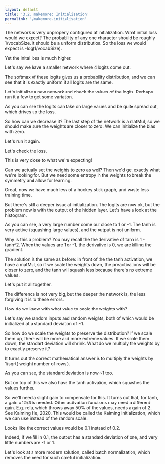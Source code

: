 ```yaml
---
layout: default
title: '3.2. makemore: Initialisation'
permalink: '/makemore-initialisation'
---
```


<script>
import { random, softmaxByRow, matMul } from './1-bigram-utils.js';
import {
    Value,
    FloatMatrix,
    IntMatrix,
    buildDataSet,
    miniBatch,
    shuffle,
    createLossesGraph
} from './3-0-makemore-MLP-utils.js';
import Plotly from './lib/plotly.js';
</script>

<script>
const response = await fetch('lib/names.txt');
const text = await response.text();
const names = text.split('\n');
const indexToCharMap = [ '.', ...new Set( names.join('') ) ].sort();
const stringToCharMap = {};

for ( let i = indexToCharMap.length; i--; ) {
    stringToCharMap[ indexToCharMap[ i ] ] = i;
}

const hyperParameters = {
    embeddingDimensions: 10,
    blockSize: 3,
    neurons: 200,
    batchSize: 32,
    learningRate: 0.1,
};

shuffle( names );
const n1 = Math.floor( names.length * 0.8 );
const n2 = Math.floor( names.length * 0.9 );
const [ Xtr, Ytr ] = buildDataSet( names.slice( 0, n1 ), stringToCharMap, hyperParameters.blockSize );
const [ Xdev, Ydev ] = buildDataSet( names.slice( n1, n2 ), stringToCharMap, hyperParameters.blockSize );
const [ Xte, Yte ] = buildDataSet( names.slice( n2 ), stringToCharMap, hyperParameters.blockSize );
const vocabSize = indexToCharMap.length;

function createNetwork() {
    const { embeddingDimensions, blockSize, neurons } = hyperParameters;
    const C = new Value( new FloatMatrix( random, [ vocabSize, embeddingDimensions ] ) );
    const W1 = new Value( new FloatMatrix( random, [ embeddingDimensions * blockSize, neurons ] ) );
    const b1 = new Value( new FloatMatrix( random, [ neurons ] ) );
    const W2 = new Value( new FloatMatrix( random, [ neurons, vocabSize ] ) );
    const b2 = new Value( new FloatMatrix( random, [ vocabSize ] ) );
    function logitFn( X ) {
        const embedding = C.gather( X ).reshape( [ X.shape[ 0 ], embeddingDimensions * blockSize ] );
        const hidden = embedding.matMulBias( W1, b1 ).tanh();
        return hidden.matMulBias( W2, b2 );
    }
    logitFn.params = [ C, W1, b1, W2, b2 ];
    return logitFn;
}
const batchLosses = [];
const losses = [];
const network = createNetwork();
</script>

<script>
const graph = document.createElement( 'div' );
print(graph);
for ( let i = 0; i < 200; i++ ) {
    const [ Xbatch, Ybatch ] = miniBatch( Xtr, Ytr, hyperParameters.batchSize );
    const loss = network( Xbatch ).softmaxCrossEntropy( Ybatch );
    await loss.forward();
    batchLosses.push( loss.data );
    await loss.backward();
    const learningRate = batchLosses.length < 2000 ? 0.1 : 0.01;
    for ( const param of network.params ) {
        for ( let i = param.data.length; i--; ) {
            param.data[ i ] -= learningRate * param.grad[ i ];
        }
    }

    if ( batchLosses.length % 100 === 0 ) {
        const loss = network( Xdev ).softmaxCrossEntropy( Ydev );
        await loss.forward();
        losses.push( loss.data );
    }

    await createLossesGraph( graph, batchLosses, losses );
}
</script>

The network is very unproperly configured at initialization. What initial loss
would we expect? The probability of any one character should be roughly 1/vocabSize. It should be a uniform distribution. So the loss we would expect is -log(1/vocabSize).

<script>
print( -Math.log( 1 / 27 ) );
</script>

Yet the inital loss is much higher.

Let's say we have a smaller network where 4 logits come out.

<script>
const logits = new FloatMatrix( [ 0, 0, 0, 0 ], [ 1, 4 ] );
print( softmaxByRow( logits ) );
</script>

The softmax of these logits gives us a probability distribution, and we can see
that it is exactly uniform if all logits are the same.

Let's initialize a new network and check the values of the logits. Perhaps run
it a few to get some variation.

<script>
const logits = createNetwork()( Xdev );
await logits.forward();
print( logits.data );
</script>

As you can see the logits can take on large values and be quite spread out, 
which drives up the loss.

So how can we decrease it? The last step of the network is a matMul, so we
should make sure the weights are closer to zero. We can initialize the bias with
zero.

<script>
function createNetwork() {
    const { embeddingDimensions, blockSize, neurons } = hyperParameters;
    const C = new Value( new FloatMatrix( random, [ vocabSize, embeddingDimensions ] ) );
    const W1 = new Value( new FloatMatrix( random, [ embeddingDimensions * blockSize, neurons ] ) );
    const b1 = new Value( new FloatMatrix( random, [ neurons ] ) );
    const W2 = new Value( new FloatMatrix( () => random() * 0.01, [ neurons, vocabSize ] ) );
    const b2 = new Value( new FloatMatrix( null, [ vocabSize ] ) );
    function logitFn( X ) {
        const embedding = C.gather( X ).reshape( [ X.shape[ 0 ], embeddingDimensions * blockSize ] );
        const hidden = embedding.matMulBias( W1, b1 ).tanh();
        return hidden.matMulBias( W2, b2 );
    }
    logitFn.params = [ C, W1, b1, W2, b2 ];
    return logitFn;
}
</script>

Let's run it again.

<script>
const logits = createNetwork()( Xdev );
await logits.forward();
print( logits.data );
</script>

Let's check the loss.

<script>
const loss = createNetwork()( Xdev ).softmaxCrossEntropy( Ydev );
await loss.forward();
print( loss.data );
</script>

This is very close to what we're expecting!

Can we actually set the weights to zero as well? Then we'd get exactly what
we're looking for. But we need some entropy in the weights to break the symmetry
and allow for learning.

<script>
const batchLosses = [];
const losses = [];
const network = createNetwork();
</script>

<script>
const graph = document.createElement( 'div' );
print(graph);
for ( let i = 0; i < 200; i++ ) {
    const [ Xbatch, Ybatch ] = miniBatch( Xtr, Ytr, hyperParameters.batchSize );
    const loss = network( Xbatch ).softmaxCrossEntropy( Ybatch );
    await loss.forward();
    batchLosses.push( loss.data );
    await loss.backward();
    const learningRate = batchLosses.length < 2000 ? 0.1 : 0.01;
    for ( const param of network.params ) {
        for ( let i = param.data.length; i--; ) {
            param.data[ i ] -= learningRate * param.grad[ i ];
        }
    }

    if ( batchLosses.length % 100 === 0 ) {
        const loss = network( Xdev ).softmaxCrossEntropy( Ydev );
        await loss.forward();
        losses.push( loss.data );
    }

    await createLossesGraph( graph, batchLosses, losses );
}
</script>

Great, now we have much less of a hockey stick graph, and waste less training
time.

But there's still a deeper issue at initialization. The logits are now ok, but
the problem now is with the output of the hidden layer. Let's have a look at the
histogram.

<script>
const [ X ] = miniBatch( Xtr, Ytr, hyperParameters.batchSize );
const { embeddingDimensions, blockSize, neurons } = hyperParameters;
const C = new Value( new FloatMatrix( random, [ vocabSize, embeddingDimensions ] ) );
const W1 = new Value( new FloatMatrix( random, [ embeddingDimensions * blockSize, neurons ] ) );
const b1 = new Value( new FloatMatrix( random, [ neurons ] ) );
const embedding = C.gather( X ).reshape( [ X.shape[ 0 ], embeddingDimensions * blockSize ] );
const hidden = embedding.matMulBias( W1, b1 ).tanh();
await hidden.forward();
print( await Plotly.newPlot( document.createElement('div'), [ { x: Array.from( hidden.data ), type: 'histogram' } ] ) );
print( await Plotly.newPlot( document.createElement('div'), [{
    z: [...Array(hidden.data.shape[0])].map((_, i) => 
        Array.from(hidden.data).slice(i * hidden.data.shape[1], (i + 1) * hidden.data.shape[1])
        .map(value => value > 0.9 ? 1 : 0)
    ),
    type: 'heatmap',
    colorscale: 'Greys',
    showscale: false
    }], {
    height: 300,
    xaxis: { visible: false },
    yaxis: { visible: false }
},{ displayModeBar: false }) );
</script>

As you can see, a very large number come out close to 1 or -1. The tanh is very
active (squashing large values), and the output is not uniform.

Why is this a problem? You may recall the the derivative of tanh is 1 - tanh^2.
When the values are 1 or -1, the derivative is 0, we are killing the gradient.

The solution is the same as before: in front of the the tanh activation, we have
a matMul, so if we scale the weights down, the preactivations will be closer to zero,
and the tanh will squash less because there's no extreme values.

<script>
const W1 = new Value( new FloatMatrix( () => random() * 0.2, [ embeddingDimensions * blockSize, neurons ] ) );
const b1 = new Value( new FloatMatrix( null, [ neurons ] ) );
const embedding = C.gather( X ).reshape( [ X.shape[ 0 ], embeddingDimensions * blockSize ] );
const hidden = embedding.matMulBias( W1, b1 ).tanh();
await hidden.forward();
print( await Plotly.newPlot( document.createElement('div'), [ { x: Array.from( hidden.data ), type: 'histogram' } ] ) );
print( await Plotly.newPlot( document.createElement('div'), [{
    z: [...Array(hidden.data.shape[0])].map((_, i) => 
        Array.from(hidden.data).slice(i * hidden.data.shape[1], (i + 1) * hidden.data.shape[1])
        .map(value => value > 0.9 ? 1 : 0)
    ),
    type: 'heatmap',
    colorscale: 'Greys',
    showscale: false
    }], {
    height: 300,
    xaxis: { visible: false },
    yaxis: { visible: false }
},{ displayModeBar: false }) );
</script>

Let's put it all together.

<script>
function createNetwork() {
    const { embeddingDimensions, blockSize, neurons } = hyperParameters;
    const C = new Value( new FloatMatrix( random, [ vocabSize, embeddingDimensions ] ) );
    const W1 = new Value( new FloatMatrix( () => random() * 0.2, [ embeddingDimensions * blockSize, neurons ] ) );
    const b1 = new Value( new FloatMatrix( null, [ neurons ] ) );
    const W2 = new Value( new FloatMatrix( () => random() * 0.01, [ neurons, vocabSize ] ) );
    const b2 = new Value( new FloatMatrix( null, [ vocabSize ] ) );
    function logitFn( X ) {
        const embedding = C.gather( X ).reshape( [ X.shape[ 0 ], embeddingDimensions * blockSize ] );
        const hidden = embedding.matMulBias( W1, b1 ).tanh();
        return hidden.matMulBias( W2, b2 );
    }
    logitFn.params = [ C, W1, b1, W2, b2 ];
    return logitFn;
}
</script>

<script>
const batchLosses = [];
const losses = [];
const network = createNetwork();
</script>

<script>
const graph = document.createElement( 'div' );
print(graph);
for ( let i = 0; i < 200; i++ ) {
    const [ Xbatch, Ybatch ] = miniBatch( Xtr, Ytr, hyperParameters.batchSize );
    const loss = network( Xbatch ).softmaxCrossEntropy( Ybatch );
    await loss.forward();
    batchLosses.push( loss.data );
    await loss.backward();
    const learningRate = batchLosses.length < 2000 ? 0.1 : 0.01;
    for ( const param of network.params ) {
        for ( let i = param.data.length; i--; ) {
            param.data[ i ] -= learningRate * param.grad[ i ];
        }
    }

    if ( batchLosses.length % 100 === 0 ) {
        const loss = network( Xdev ).softmaxCrossEntropy( Ydev );
        await loss.forward();
        losses.push( loss.data );
    }

    await createLossesGraph( graph, batchLosses, losses );
}
</script>

The difference is not very big, but the deeper the network is, the less
forgiving it is to these errors.

How do we know with what value to scale the weights with?

Let's say we random inputs and random weights, both of which would be
initialized at a standard deviation of ~1.

<script>
function standardDeviation(values) {
    const mean = values.reduce((a, b) => a + b) / values.length;
    const variance = values
        .map(x => Math.pow(x - mean, 2))
        .reduce((a, b) => a + b) / values.length;
    return Math.sqrt(variance);
}

const X = new FloatMatrix( random, [ 1000, 10 ] );
const W = new FloatMatrix( random, [ 10, 200 ] );
const Y = matMul( X, W );
print( standardDeviation( Array.from( X ) ) );
print( standardDeviation( Array.from( Y ) ) );
</script>

So how do we scale the weights to preserve the distribution? If we scale them
up, there will be more and more extreme values. If we scale them down, the
standart deviation will shrink. What do we multiply the weights by to exactly
preserve it?

It turns out the correct mathematical answer is to multiply the weights by
1/sqrt( weight number of rows ).

<script>
const W = new FloatMatrix( () => random() / 10**0.5, [ 10, 200 ] );
const Y = matMul( X, W );
print( standardDeviation( Array.from( Y ) ) );
</script>

As you can see, the standard deviation is now ~1 too.

But on top of this we also have the tanh activation, which squashes the values
further.

<script>
const W = new FloatMatrix( () => random() / 10**0.5, [ 10, 200 ] );
const Y = matMul( X, W );
for ( let i = Y.length; i--; ) {
    Y[ i ] = Math.tanh( Y[ i ] );
}
print( standardDeviation( Array.from( Y ) ) );
</script>

So we'll need a slight gain to compensate for this. It turns out that, for tanh,
a gain of 5/3 is needed. Other activation functions may need a different gain.
E.g. relu, which throws away 50% of the values, needs a gain of 2. See Kaiming
He, 2020. This would be called the Kaiming initialization, which we can use
instead of the random scale.

<script>
print( (5/3) / (hyperParameters.embeddingDimensions * hyperParameters.blockSize**0.5) );
</script>

Looks like the correct values would be 0.1 instead of 0.2.

<script>
const [ X ] = miniBatch( Xtr, Ytr, hyperParameters.batchSize );
const W1 = new Value( new FloatMatrix( () => random() * 0.1, [ embeddingDimensions * blockSize, neurons ] ) );
const b1 = new Value( new FloatMatrix( null, [ neurons ] ) );
const embedding = C.gather( X ).reshape( [ X.shape[ 0 ], embeddingDimensions * blockSize ] );
const hidden = embedding.matMulBias( W1, b1 ).tanh();
await hidden.forward();
print( await Plotly.newPlot( document.createElement('div'), [ { x: Array.from( hidden.data ), type: 'histogram' } ] ) );
print( await Plotly.newPlot( document.createElement('div'), [{
    z: [...Array(hidden.data.shape[0])].map((_, i) => 
        Array.from(hidden.data).slice(i * hidden.data.shape[1], (i + 1) * hidden.data.shape[1])
        .map(value => value > 0.9 ? 1 : 0)
    ),
    type: 'heatmap',
    colorscale: 'Greys',
    showscale: false
    }], {
    height: 300,
    xaxis: { visible: false },
    yaxis: { visible: false }
},{ displayModeBar: false }) );
</script>

Indeed, if we fill in 0.1, the output has a standard deviation of one, and very
little numbers are -1 or 1.

Let's look at a more modern solution, called batch normalization, which removes
the need for such careful initialization.
